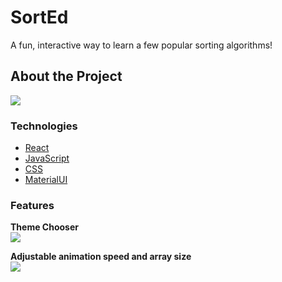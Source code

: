 # SortEd

A fun, interactive way to learn a few popular sorting algorithms!

## About the Project
<img src="https://media.giphy.com/media/bD867j5eimIyRYXmKS/giphy.gif" />

### Technologies
  * [React](https://reactjs.org/)
  * [JavaScript](https://www.javascript.com/)
  *  [CSS](http://www.css3.info/)
  *  [MaterialUI](https://material-ui.com/)

### Features
   **Theme Chooser**
   <br>
 <img src="https://media.giphy.com/media/qv5NoSe3jf57WGCwOK/giphy.gif" />
 
   **Adjustable animation speed and array size**
   <br>
 <img src="https://media.giphy.com/media/eW2wYR9duzwSw5kxaZ/giphy.gif" />
